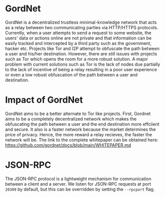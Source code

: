 # GordNet
GordNet is a decentralized trustless minimal-knowledge network that acts as a relay between two communicating parties via HTTP/HTTPS protocols. Currently, when a user attempts to send a request to some website, the users' data or actions online are not private and that information can be easily tracked and intercepted by a third party such as the government, hacker etc. Projects like Tor and I2P attempt to obfuscate the path between a user and his/her destination. However, there are still issues with projects such as Tor which opens the room for a more robust solution. A major problem with current solutions such as Tor is the lack of nodes due partially to the lack of incentive of being a relay resulting in a poor user experience or even a low robust obfuscation of the path between a user and destination.

# Impact of GordNet
GordNet aims to be a better alternate to Tor like projects. First, Gordnet aims to be a completely decentralized network which makes the obfuscating the path between a user and the end destination more effciient and secure. It also is a faster network because the market determines the price of privacy. Hence, the more reward a relay recieves, the faster the network will be. The link to the complete whitepaper can be obtained here: https://github.com/gordnet/docs/blob/main/WHITEPAPER.md



# JSON-RPC

The JSON-RPC protocol is a lightweight mechanism for communication between a client and a server. We listen for JSON-RPC requests at port `20309` by default, but this can be overridden by setting the `--rpcport` flag.
